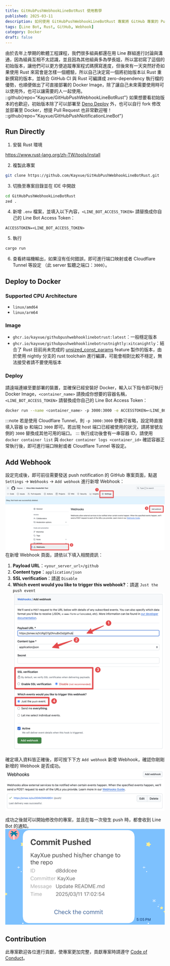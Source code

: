 ```yaml
---
title: GitHubPushWebhookLineBotRust 使用教學
published: 2025-03-11
description: 如何使用 GitHubPushWebhookLineBotRust 專案將 GitHub 專案的 Push Webhook 推送到 Line。
tags: [Line Bot, Rust, GitHub, Webhook]
category: Docker
draft: false
---
```

由於去年上學期的軟體工程課程，我們很多組員都還在用 Line 群組進行討論與溝通，因為組員互相不太認識，並且因為其他組員多為學長姐，所以當初寫了這個的初始版本，讓他們可以更方便追蹤專案程式碼撰寫進度，但後來有一天突然好奇如果使用 Rust 來寫會是怎樣一個體驗，所以自己決定寫一個將初始版本以 Rust 重新撰寫的版本，並結合 GitHub CI 與 Rust 可編譯成 zero-dependency 執行檔的優勢，也順便做出了可直接部署的 Docker Image，除了讓自己未來需要使用時可以使用外，也可以讓需要的人一起使用。
::github{repo="Kayxue/GitHubPushWebhookLineBotRust"}
如果想要看初始版本的也歡迎，初始版本除了可以部署至 [Deno Deploy](https://deno.com/deploy) 外，也可以自行 fork 修改並部署至 Docker，想提 Pull Request 也非常歡迎喔！
::github{repo="Kayxue/GitHubPushNotificationLineBot"}
## Run Directly
1. 安裝 Rust 環境

https://www.rust-lang.org/zh-TW/tools/install

2. 複製此專案
```bash title="Terminal"
git clone https://github.com/Kayxue/GitHubPushWebhookLineBotRust.git
```
3. 切換至專案目錄並在 IDE 中開啟
```bash title="Terminal"
cd GitHubPushWebhookLineBotRust
zed .
```
4. 新增 `.env` 檔案，並填入以下內容，`<LINE_BOT_ACCESS_TOKEN>` 請替換成你自己的 Line Bot Access Token：
```plain title=".env"
ACCESSTOKEN=<LINE_BOT_ACCESS_TOKEN>
```
5. 執行
```bash title="Terminal"
cargo run
```
6. 查看終端機輸出，如果沒有任何錯誤，即可進行端口映射或者 Cloudflare Tunnel 等設定 （此 server 監聽之端口：`3000`）。
## Deploy to Docker
### Supported CPU Architecture
* `linux/amd64`
* `linux/arm64`
### Image
* `ghcr.io/kayxue/githubpushwebhooklinebotrust:latest`：一般穩定版本
* `ghcr.io/kayxue/githubpushwebhooklinebotrustnightly:xitcanightly`：結合了 Rust 目前尚未完成的 [unsized_const_params](https://github.com/rust-lang/rust/issues/95174) feature 製作的版本，由於使用 nightly 分支的 rust toolchain 進行編譯，可能會相對比較不穩定，無法接受者請不要使用版本
### Deploy
請遠端連線至要部署的裝置，並確保已經安裝好 Docker，輸入以下指令即可執行 Docker Image，`<container_name>` 請換成你想要的容器名稱，`<LINE_BOT_ACCESS_TOKEN>` 請替換成你自己的 Line Bot Access Token：
```bash title="Terminal"
docker run --name <container_name> -p 3000:3000 -e ACCESSTOKEN=<LINE_BOT_ACCESS_TOKEN> --restart=unless-stopped -d ghcr.io/kayxue/githubpushwebhooklinebotrust:latest
```
:::note
若是使用 Cloudflare Tunnel，則 `-p 3000:3000` 參數可省略，設定時直接填入容器 ip 和端口 `3000` 即可。若出現 host 端口已經被使用的狀況，請將冒號左側的 `3000` 替換成其他可用的端口。
:::
執行成功後會有一串容器 ID，請使用 `docker container list` 與 `docker container logs <container_id>` 確認容器正常執行後，即可進行端口映射或者 Cloudflare Tunnel 等設定。
## Add Webhook
設定完成後，即可前往需要發送 push notification 的 GitHub 專案頁面，點選 `Settings` -> `Webhooks` -> `Add webhook` 進行新增 Webhook：
![](./addwebhook.png)
在新增 Webhook 頁面，請依以下填入相關資訊：
1. **Payload URL**：`<your_server_url>/github`
2. **Content type**：`application/json`
3. **SSL verification**：請選 `Disable`
4. **Which event would you like to trigger this webhook?**：請選 `Just the push event`
![](./addwebhookpage.png)

確定填入資料皆正確後，即可按下下方 `Add webhook` 新增 Webhook，確認你剛剛新增的 Webhook 是否成功。
![](./checkwebhook.png)

成功之後就可以開始修改你的專案，並且在每一次發生 push 時，都會收到 Line Bot 的通知。
![](./notification.jpg)

## Contribution
此專案歡迎各位進行貢獻，使專案更加完整，貢獻專案時請遵守 [Code of Conduct](https://www.rust-lang.org/policies/code-of-conduct)。
